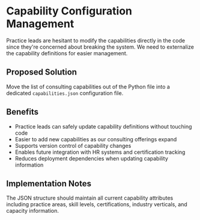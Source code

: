 # Capability Configuration Management

Practice leads are hesitant to modify the capabilities directly in the code since they're concerned about breaking the system. We need to externalize the capability definitions for easier management.

## Proposed Solution

Move the list of consulting capabilities out of the Python file into a dedicated `capabilities.json` configuration file.

## Benefits

- Practice leads can safely update capability definitions without touching code
- Easier to add new capabilities as our consulting offerings expand
- Supports version control of capability changes
- Enables future integration with HR systems and certification tracking
- Reduces deployment dependencies when updating capability information

## Implementation Notes

The JSON structure should maintain all current capability attributes including practice areas, skill levels, certifications, industry verticals, and capacity information.

